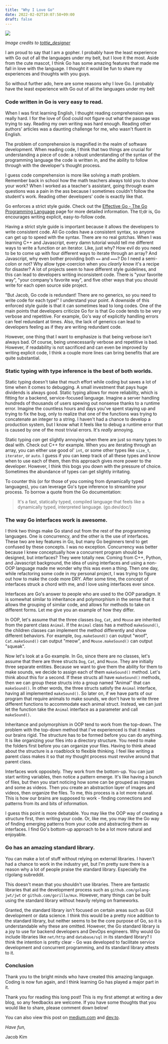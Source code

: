 ```yaml
---
title: "Why I Love Go"
date: 2022-02-02T10:07:58+09:00
draft: false
---
```


![](https://i.pinimg.com/originals/02/df/4c/02df4c88cf17b27aba84666a789904b8.jpg)

<em>Image credits to [tottie_designer](https://twitter.com/tottie_designer/status/1086298754624380928?cxt=HHwWgICv1ce9p5MeAAAA)</em>

I am proud to say that I am a gopher. I probably have the least experience with Go out of all the languages under my belt, but I love it the most. Aside from the cute mascot, I think Go has some amazing features that made me fall in love with the language. I thought it would be fun to share my experiences and thoughts with you guys.

So without further ado, here are some reasons why I love Go. I probably have the least experience with Go out of all the languages under my belt

### Code written in Go is very easy to read.

When I was first learning English, I thought reading comprehension was really hard. I for the love of God could not figure out what the passage was trying to say. Reading my own writing was hard enough. Reading other authors' articles was a daunting challenge for me, who wasn't fluent in English.

The problem of comprehension is magnified in the realm of software development. When reading code, I think that two things are crucial for understanding a piece of code: a robust understanding of the syntax of the programming language the code is written in, and the ability to follow through with the developer's thought process.

I guess code comprehension is more like solving a math problem. Remember back in school how the math teachers always told you to show your work? When I worked as a teacher's assistant, going through exam questions was a pain in the ass because I sometimes couldn't follow the student's work. Reading other developers' code is exactly like that.

Go enforces a strict style guide. Check out the [Effective Go - The Go Programming Language](https://go.dev/doc/effective_go) page for more detailed information. The tl;dr is, Go encourages writing explicit, easy-to-follow code.

Having a strict style guide is important because it allows the developers to write consistent code. All Go codes have a consistent syntax, so anyone can get up to speed with the syntax. There are no real gotchas. When I was learning C++ and Javascript, every damn tutorial would tell me different ways to write a function or an iterator. Like, just why? How evil do you need to be to come up with four different ways to iterate through an array? And Javascript, why even bother providing both `==` and `===`? Do I need a semi-colon or not? Why allow type-coercion when you *clearly* know it's a recipe for disaster? A lot of projects seem to have different style guidelines, and this can lead to developers writing inconsistent code. There is "your favorite way", "your company's favorite way", and five other ways that you should write for each open source side project.

"But Jacob, Go code is redundant! There are no generics, so you need to write code for each type!" I understand your point. A downside of this enforced style guide is that it can sometimes lead to long codes. One of the main points that developers criticize Go for is that Go code tends to be very verbose and repetitive. For example, Go's way of explicitly handling errors can feel redundant at times. Also, the lack of generics can lead to developers feeling as if they are writing redundant code.

However, one thing that I want to emphasize is that being verbose isn't always bad. Of course, being unnecessarily verbose and repetitive is bad. However, if readability is not sacrificed and can even be improved by writing explicit code, I think a couple more lines can bring benefits that are quite substantial.

### Static typing with type inference is the best of both worlds.

Static typing doesn't take that much effort while coding but saves a lot of time when it comes to debugging. A small investment that pays huge dividends is always good. Static typing allows for more reliability, which is fitting for a backend, service-focused language. Imagine a server handling hundreds of thousands of users spewing out nonsense thanks to a runtime error. Imagine the countless hours and days you've spent staying up and trying to fix the bug, only to realize that one of the functions was trying to concatenate an integer to a string. I haven't had a chance to develop a production system, but I know what it feels like to debug a runtime error that is caused by one of the most trivial errors. It's *really* annoying.

Static typing *can* get slightly annoying when there are just so many types to deal with. Check out C++ for example. When you are iterating through an array, you can either use good ol' `int`, or some other types like `size_t`, `iterator`, or `auto`. I guess if you can keep track of all these types and know when to use each of them, then this approach gives more power to the developer. However, I think this bogs you down with the pressure of choice. Sometimes the abundance of types can get slightly irritating.

To counter this (or for those of you coming from dynamically typed languages), you can leverage Go's type inference to streamline your process. To borrow a quote from the Go documentation:

> It's a fast, statically typed, compiled language that feels like a dynamically typed, interpreted language. (go.dev/doc/)

### The way Go interfaces work is awesome.

I think two things make Go stand out from the rest of the programming languages. One is concurrency, and the other is the use of interfaces. These two are key features in Go, but many Go beginners tend to get confused by these concepts. I was no exception. Concurrency was better because I knew conceptually how a concurrent program should be designed, but interfaces? They were totally new. Coming from C++, Python, and Javascript background, the idea of using interfaces and using a non-OOP language made me wonder why this was even a thing. Then one day, while refactoring some code in my personal project, I was trying to figure out how to make the code more DRY. After some time, the concept of interfaces struck a chord with me, and I love using interfaces ever since.

Interfaces are Go's answer to people who are used to the OOP paradigm. It is somewhat similar to inheritance and polymorphism in the sense that it allows the grouping of similar code, and allows for methods to take on different forms. Let me give you an example of how they differ.

In OOP, let's assume that the three classes `Dog`, `Cat`, and `Mouse` are inherited from the parent class `Animal`. If the `Animal` class has a method `makeSound()`, the children classes can implement the method differently and show different behaviors. For example, `Dog.makeSound()` can output "woof", `Cat.makeSound()` can output "meow", and `Mouse.makeSound()` can output "squeak".

Now let's look at a Go example. In Go, since there are no classes, let's assume that there are three structs `Dog`, `Cat`, and `Mouse`. They are initially three separate entities. Because we want to give them the ability for them to make sounds, we decide to assign each of them `makeSound()` method. Let's think about this for a second. If these structs all have `makeSound()` methods, then we can group these structs into a group named "Animal" that can `makeSound()`. In other words, the three structs satisfy the `Animal` interface, having all implemented `makeSound()`. So later on, if we have parts of our program that require animals to make sounds, we don't have to write three different functions to accommodate each animal struct. Instead, we can just let the function take the `Animal` interface as a parameter and call `makeSound()`.

Inheritance and polymorphism in OOP tend to work from the top-down. The problem with the top-down method that I've experienced is that it makes our brains rigid. The structure has to be formed before you can do anything. It is like organizing your files into a directory structure. You need to make the folders first before you can organize your files. Having to think ahead about the structure is a roadblock to flexible thinking. I feel like writing a parent class makes it so that my thought process must revolve around that parent class.

Interfaces work oppositely. They work from the bottom-up. You can just start writing variables, then notice a pattern emerge. It's like having a bunch of files, but then you start noticing how some can be grouped as images and some as videos. Then you create an abstraction layer of images and videos, then organize the files. To me, this process is a lot more natural. This is how our brains are supposed to work - finding connections and patterns from its and bits of information.

I guess this point is more debatable. You may like the OOP way of creating a structure first, then writing your code. Or, like me, you may like the Go way of finding emerging patterns from your code and abstracting them as interfaces. I find Go's bottom-up approach to be a lot more natural and enjoyable.

### Go has an amazing standard library.

You can make a lot of stuff without relying on external libraries. I haven't had a chance to work in the industry yet, but I'm pretty sure there is a reason why a lot of people praise the standard library. Especially the r/golang subreddit.

This doesn't mean that you shouldn't use libraries. There are fantastic libraries that aid the development process such as `github.com/golang-jwt/jwt` or `github.com/gorilla/mux`. However, many things can be built using the standard library without heavily relying on frameworks.

Granted, the standard library isn't focused on certain areas such as GUI development or data science. I think this would be a pretty nice addition to the standard library, but neither seems to be the core purpose of Go, so it is understandable why these are omitted. However, the Go standard library is a joy to use for backend developers and DevOps engineers. Why would Go include libraries like `net/http` and `database/sql` in its standard library? I think the intention is pretty clear - Go was developed to facilitate service development and concurrent programming, and its standard library attests to it.

### Conclusion

Thank you to the bright minds who have created this amazing language. Coding is now fun again, and I think learning Go has played a major part in it.

Thank you for reading this long post! This is my first attempt at writing a dev blog, so any feedbacks are welcome. If you have some thoughts that you would like to share, please comment down below!

You can also view this post on [medium.com](https://medium.com/@jpoly1219/why-i-love-go-bdbdb1759e60) and [dev.to](https://dev.to/jpoly1219/why-i-love-go-4gh5).

*Have fun,*

Jacob Kim
